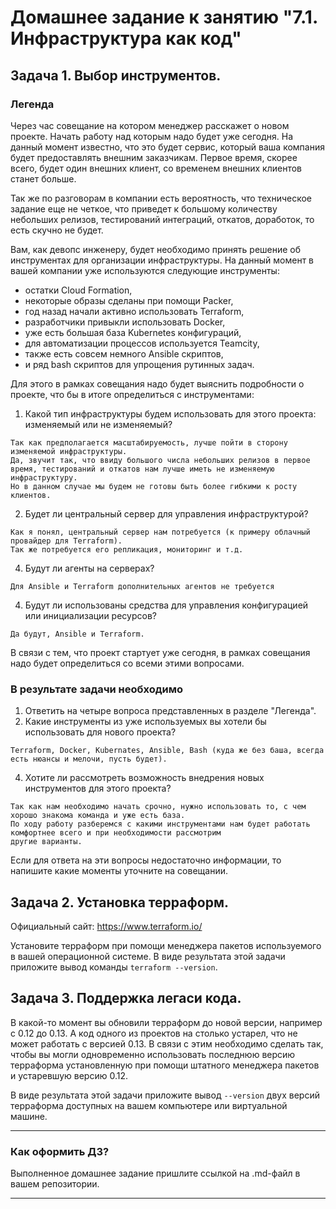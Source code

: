 # Домашнее задание к занятию "7.1. Инфраструктура как код"

## Задача 1. Выбор инструментов. 
 
### Легенда
 
Через час совещание на котором менеджер расскажет о новом проекте. Начать работу над которым надо 
будет уже сегодня. 
На данный момент известно, что это будет сервис, который ваша компания будет предоставлять внешним заказчикам.
Первое время, скорее всего, будет один внешних клиент, со временем внешних клиентов станет больше.

Так же по разговорам в компании есть вероятность, что техническое задание еще не четкое, что приведет к большому
количеству небольших релизов, тестирований интеграций, откатов, доработок, то есть скучно не будет.  
   
Вам, как девопс инженеру, будет необходимо принять решение об инструментах для организации инфраструктуры.
На данный момент в вашей компании уже используются следующие инструменты: 
- остатки Сloud Formation, 
- некоторые образы сделаны при помощи Packer,
- год назад начали активно использовать Terraform, 
- разработчики привыкли использовать Docker, 
- уже есть большая база Kubernetes конфигураций, 
- для автоматизации процессов используется Teamcity, 
- также есть совсем немного Ansible скриптов, 
- и ряд bash скриптов для упрощения рутинных задач.  

Для этого в рамках совещания надо будет выяснить подробности о проекте, что бы в итоге определиться с инструментами:

1. Какой тип инфраструктуры будем использовать для этого проекта: изменяемый или не изменяемый?
```
Так как предполагается масштабируемость, лучше пойти в сторону изменяемой инфраструктуры.
Да, звучит так, что ввиду большого числа небольших релизов в первое время, тестирований и откатов нам лучше иметь не изменяемую инфраструктуру.
Но в данном случае мы будем не готовы быть более гибкими к росту клиентов.
```
2. Будет ли центральный сервер для управления инфраструктурой?
```
Как я понял, центральный сервер нам потребуется (к примеру облачный провайдер для Terraform).
Так же потребуется его репликация, мониторинг и т.д.
```
4. Будут ли агенты на серверах?
```
Для Ansible и Terraform дополнительных агентов не требуется
```
4. Будут ли использованы средства для управления конфигурацией или инициализации ресурсов? 
```
Да будут, Ansible и Terraform.
```
 
В связи с тем, что проект стартует уже сегодня, в рамках совещания надо будет определиться со всеми этими вопросами.

### В результате задачи необходимо

1. Ответить на четыре вопроса представленных в разделе "Легенда". 
2. Какие инструменты из уже используемых вы хотели бы использовать для нового проекта? 
```
Terraform, Docker, Kubernates, Ansible, Bash (куда же без баша, всегда есть нюансы и мелочи, пусть будет).
```
4. Хотите ли рассмотреть возможность внедрения новых инструментов для этого проекта? 
```
Так как нам необходимо начать срочно, нужно использовать то, с чем хорошо знакома команда и уже есть база.
По ходу работу разберемся с какими инструментами нам будет работать комфортнее всего и при необходимости рассмотрим
другие варианты.
```

Если для ответа на эти вопросы недостаточно информации, то напишите какие моменты уточните на совещании.


## Задача 2. Установка терраформ. 

Официальный сайт: https://www.terraform.io/

Установите терраформ при помощи менеджера пакетов используемого в вашей операционной системе.
В виде результата этой задачи приложите вывод команды `terraform --version`.

## Задача 3. Поддержка легаси кода. 

В какой-то момент вы обновили терраформ до новой версии, например с 0.12 до 0.13. 
А код одного из проектов на столько устарел, что не может работать с версией 0.13. 
В связи с этим необходимо сделать так, чтобы вы могли одновременно использовать последнюю версию терраформа установленную при помощи
штатного менеджера пакетов и устаревшую версию 0.12. 

В виде результата этой задачи приложите вывод `--version` двух версий терраформа доступных на вашем компьютере 
или виртуальной машине.

---

### Как оформить ДЗ?

Выполненное домашнее задание пришлите ссылкой на .md-файл в вашем репозитории.

---
